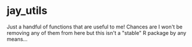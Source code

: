 
# jay_utils

<!-- badges: start -->
<!-- badges: end -->

Just a handful of functions that are useful to me! Chances are I won't be removing any of them from here but this isn't a "stable" R package by any means...
